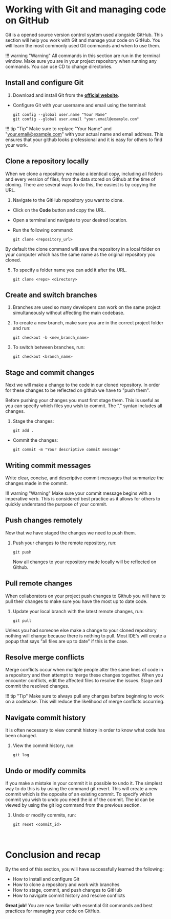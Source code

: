 # Working with Git and managing code on GitHub

Git is a opened source version control system used alongside GitHub. This section will help you work with Git and manage your code on GitHub. You will learn the most commonly used Git commands and when to use them.

!!! warning "Warning"
All commands in this section are run in the terminal window. Make sure you are in your project repository when running any commands. You can use CD to change directories.

## Install and configure Git

1. Download and install Git from the [**official website**](https://git-scm.com/downloads).
- Configure Git with your username and email using the terminal:

    ```git
    git config --global user.name "Your Name"
    git config --global user.email "your.email@example.com"
    ```

!!! tip "Tip"
Make sure to replace "Your Name" and "your.email@example.com" with your actual name and email address. This ensures that your github looks professional and it is easy for others to find your work.

## Clone a repository locally

When we clone a repository we make a identical copy, including all folders and every version of files, from the data stored on Github at the time of cloning. There are several ways to do this, the easiest is by copying the URL. 

1. Navigate to the GitHub repository you want to clone.
- Click on the **Code** button and copy the URL.
- Open a terminal and navigate to your desired location.
- Run the following command:

    ```git
    git clone <repository_url>
    ```

By default the clone command will save the repository in a local folder on your computer which has the same name as the original repository you cloned. 

5. To specify a folder name you can add it after the URL.

    ```git
    git clone <repo> <directory>
    ```

##  Create and switch branches

1. Branches are used so many developers can work on the same project simultaneously without affecting the main codebase.

2. To create a new branch, make sure you are in the correct project folder and run:

    ```git
    git checkout -b <new_branch_name>
    ```

3. To switch between branches, run:

    ```git
    git checkout <branch_name>
    ```

##  Stage and commit changes

Next we will make a change to the code in our cloned repository. In order for these changes to be reflected on github we have to "push them". 

 Before pushing your changes you must first stage them. This is useful as you can specify which files you wish to commit. The "." syntax includes all changes.

1. Stage the changes:

    ```git
    git add .
    ```

- Commit the changes:

    ```git
    git commit -m "Your descriptive commit message"
    ```

## Writing commit messages

Write clear, concise, and descriptive commit messages that summarize the changes made in the commit.

!!! warning "Warning"
Make sure your commit message begins with a imperative verb. This is considered best practice as it allows for others to quickly understand the purpose of your commit.

## Push changes remotely

Now that we have staged the changes we need to push them.

1. Push your changes to the remote repository, run:

    ```git
    git push
    ```

    Now all changes to your repository made locally will be reflected on Github. 

##  Pull remote changes

When collaborators on your project push changes to Github you will have to pull their changes to make sure you have the most up to date code. 

1. Update your local branch with the latest remote changes, run:

    ```git
    git pull
    ```
Unless you had someone else make a change to your cloned repository nothing will change because there is nothing to pull. Most IDE's will create a popup that says "all files are up to date" if this is the case.

## Resolve merge conflicts

Merge conflicts occur when multiple people alter the same lines of code in a repository and then attempt to merge these changes together.
When you encounter conflicts, edit the affected files to resolve the issues.
Stage and commit the resolved changes.

!!! tip "Tip"
Make sure to always pull any changes before beginning to work on a codebase. This will reduce the likelihood of merge conflicts occurring.



## Navigate commit history

It is often necessary to view commit history in order to know what code has been changed.

1. View the commit history, run:

    ```git
    git log
    ```

## Undo or modify commits

If you make a mistake in your commit it is possible to undo it. The simplest way to do this is by using the command git revert. This will create a new commit which is the opposite of an existing commit. To specify which commit you wish to undo you need the id of the commit. The id can be viewed by using the git log command from the previous section.

1. Undo or modify commits, run:

    ```git
    git reset <commit_id>
    ```

&nbsp;

# Conclusion and recap

By the end of this section, you will have successfully learned the following:

- How to install and configure Git
- How to clone a repository and work with branches
- How to stage, commit, and push changes to GitHub
- How to navigate commit history and resolve conflicts

**Great job!** You are now familiar with essential Git commands and best practices for managing your code on GitHub.
